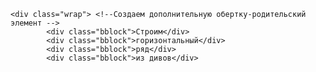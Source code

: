 
    <div class="wrap"> <!--Создаем дополнительную обертку-родительский элемент -->
            <div class="bblock">Строим</div>
            <div class="bblock">горизонтальный</div>
            <div class="bblock">ряд</div>
            <div class="bblock">из дивов</div>
</div>
  


    
    
